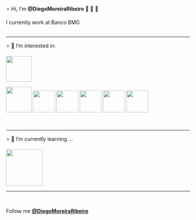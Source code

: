 :star:  Hi, I’m <b>@DiegoMoreiraRibeiro</b> 👋 👋 👋

  I currently work at Banco BMG
  <br>
  <br>

___________________________________________________________________________________________________________________________________________

:star: 👀 I’m interested in:

<a title='KOTLIN'><img height='70' src='https://upload.wikimedia.org/wikipedia/commons/thumb/d/d4/Kotlin_logo.svg/2560px-Kotlin_logo.svg.png' /></a>

<a title='NODEJS'><img height='70' src='https://iconape.com/wp-content/png_logo_vector/node-js-2.png' /></a>
<a title='Angular'><img  height='60' src='https://angular.io/assets/images/logos/angularjs/AngularJS-Shield.svg' /></a>
<a title='C#'><img  height='60' src='https://www.freeiconspng.com/uploads/c-logo-icon-18.png' /></a>
<a title='.Net Core'><img  height='60' src='https://upload.wikimedia.org/wikipedia/commons/thumb/e/ee/.NET_Core_Logo.svg/1200px-.NET_Core_Logo.svg.png' /></a>
<a title='React'><img  height='60' src='https://logos-download.com/wp-content/uploads/2016/09/React_logo_wordmark.png' /></a>
<a title='Docker'><img  height='60' src='https://www.docker.com/wp-content/uploads/2022/03/horizontal-logo-monochromatic-white.png' /></a>

<br>

____________________________________________________________________________________________________________________________________________

:star: 🌱 I’m currently learning ...



<a title='Docker'><img  height='100' src='https://miro.medium.com/max/739/1*oatlH9vOqibaFRZqlEA1Zw.png' /></a>

____________________________________________________________________________________________________________________________________________

<br>

Follow me
<a href="https://www.linkedin.com/in/diego-moreira-ribeiro-dev/" target='blank'> <b>@DiegoMoreiraRibeiro</b> </a>

